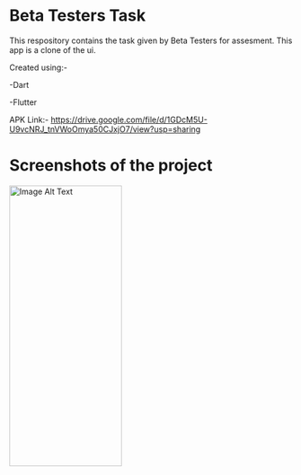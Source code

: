 # Beta Testers Task

This respository contains the task given by Beta Testers for assesment. This app is a clone of the ui.

Created using:- 

-Dart

-Flutter


APK Link:- https://drive.google.com/file/d/1GDcM5U-U9vcNRJ_tnVWoOmya50CJxjO7/view?usp=sharing

# Screenshots of the project

<img src="https://drive.google.com/uc?export=view&id=14_Ki-tbveBGh_U1-KkzQjOaXl74RTs3z" alt="Image Alt Text" width="200" height="500">







